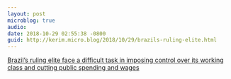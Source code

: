 ```yaml
---
layout: post
microblog: true
audio: 
date: 2018-10-29 02:55:38 -0800
guid: http://kerim.micro.blog/2018/10/29/brazils-ruling-elite.html
---
```

[Brazil’s ruling elite face a difficult task in imposing control over its working class and cutting public spending and wages](https://thenextrecession.wordpress.com/2018/10/29/brazils-tropical-trump/)
